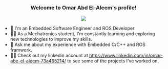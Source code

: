 
<h3 align="center">
  Welcome to Omar Abd El-Aleem's profile!
</h3>

<p align="center">
  <a href="https://github.com/DenverCoder1/readme-typing-svg"><img src="https://readme-typing-svg.herokuapp.com/?lines=Embedded Software Engineer;Always%20learning%20new%20things&font=Fira%20Code&center=true&width=440&height=45&color=f75c7e&vCenter=true&size=22"></a>
</p> 

- 🏢 I'm an Embedded Software Engineer and ROS Developer
- 👨‍💻 As a Mechatronics student, I'm constantly learning and exploring new technologies to improve my skills.
- 💬 Ask me about my experience with Embedded C/C++ and ROS framwork.
- 👨‍💻 Check out my linkedin account at https://www.linkedin.com/in/omar-abe-el-aleem-73a465214/ to see some of the projects I've worked on.

